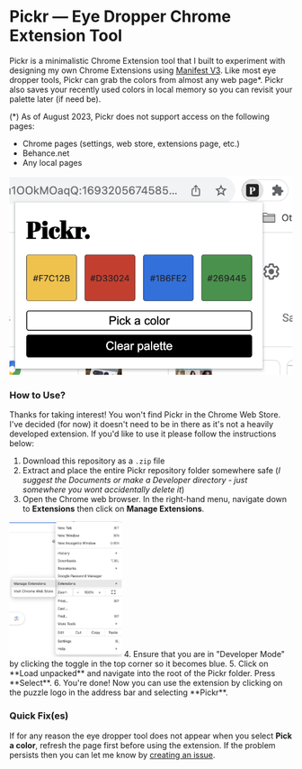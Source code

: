 # Pickr — Eye Dropper Chrome Extension Tool

Pickr is a minimalistic Chrome Extension tool that I built to experiment with designing my own Chrome Extensions using [Manifest V3](https://developer.chrome.com/docs/extensions/mv3/intro/). Like most eye dropper tools, Pickr can grab the colors from almost any web page*. Pickr also saves your recently used colors in local memory so you can revisit your palette later (if need be).

(*) As of August 2023, Pickr does not support access on the following pages:
* Chrome pages (settings, web store, extensions page, etc.)
* Behance.net
* Any local pages

![Magnified screenshot of Pickr UI (user interface)](./images/screenshot.png)

### How to Use?
Thanks for taking interest! You won't find Pickr in the Chrome Web Store. I've decided (for now) it doesn't need to be in there as it's not a heavily developed extension. If you'd like to use it please follow the instructions below:
1. Download this repository as a `.zip` file
2. Extract and place the entire Pickr repository folder somewhere safe (*I suggest the Documents or make a Developer directory - just somewhere you wont accidentally delete it*)
3. Open the Chrome web browser. In the right-hand menu, navigate down to **Extensions** then click on **Manage Extensions**.
<img src="/images/step3.png" margin="auto" alt="image" width="200" height="auto">
4. Ensure that you are in "Developer Mode" by clicking the toggle in the top corner so it becomes blue.
5. Click on **Load unpacked** and navigate into the root of the Pickr folder. Press **Select**.
6. You're done! Now you can use the extension by clicking on the puzzle logo in the address bar and selecting **Pickr**.

### Quick Fix(es)
If for any reason the eye dropper tool does not appear when you select **Pick a color**, refresh the page first before using the extension. If the problem persists then you can let me know by [creating an issue](https://docs.github.com/en/issues/tracking-your-work-with-issues/creating-an-issue).